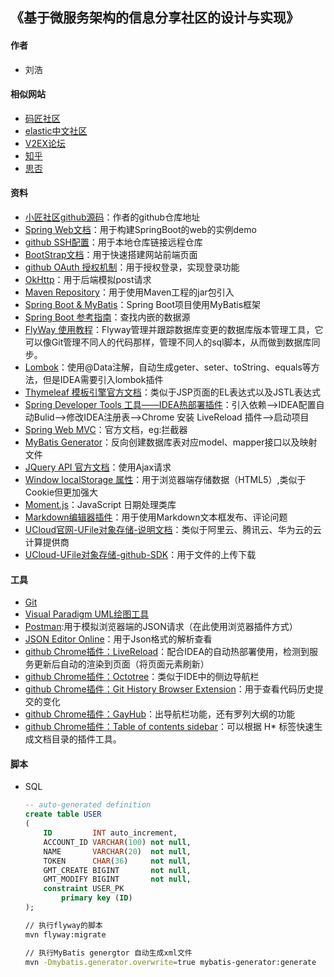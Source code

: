 ## 《基于微服务架构的信息分享社区的设计与实现》

#### 作者
- 刘浩

#### 相似网站
- [码匠社区](http://www.mawen.co/)
- [elastic中文社区](https://elasticsearch.cn/)
- [V2EX论坛](https://www.v2ex.com/t/624147#reply26)
- [知乎](https://www.zhihu.com/)
- [思否](https://segmentfault.com/blogs)

#### 资料
- [小匠社区github源码](https://github.com/codedrinker/community)：作者的github仓库地址
- [Spring Web文档](https://spring.io/guides/gs/serving-web-content/)：用于构建SpringBoot的web的实例demo
- [github SSH配置](https://developer.github.com/v3/guides/managing-deploy-keys/#deploy-keys)：用于本地仓库链接远程仓库
- [BootStrap文档](https://v3.bootcss.com/getting-started/)：用于快速搭建网站前端页面
- [github OAuth 授权机制](https://developer.github.com/apps/building-oauth-apps/)：用于授权登录，实现登录功能
- [OkHttp](https://square.github.io/okhttp/)：用于后端模拟post请求
- [Maven Repository](https://mvnrepository.com/)：用于使用Maven工程的jar包引入
- [Spring Boot & MyBatis](http://mybatis.org/spring-boot-starter/mybatis-spring-boot-autoconfigure/)：Spring Boot项目使用MyBatis框架
- [Spring Boot 参考指南](https://docs.spring.io/spring-boot/docs/2.0.0.RC1/reference/htmlsingle/#boot-features-embedded-database-support)：查找内嵌的数据源
- [FlyWay 使用教程](https://flywaydb.org/getstarted/firststeps/maven#migrating-the-database)：Flyway管理并跟踪数据库变更的数据库版本管理工具，它可以像Git管理不同人的代码那样，管理不同人的sql脚本，从而做到数据库同步。
- [Lombok](https://projectlombok.org/features/all)：使用@Data注解，自动生成geter、seter、toString、equals等方法，但是IDEA需要引入lombok插件
- [Thymeleaf 模板引擎官方文档](https://www.thymeleaf.org/doc/tutorials/3.0/usingthymeleaf.html)：类似于JSP页面的EL表达式以及JSTL表达式
- [Spring Developer Tools 工具——IDEA热部署插件](https://docs.spring.io/spring-boot/docs/2.0.0.RC1/reference/htmlsingle/#boot-features-embedded-database-support)：引入依赖-->IDEA配置自动Bulid-->修改IDEA注册表-->Chrome 安装 LiveReload 插件-->启动项目
- [Spring Web MVC](https://docs.spring.io/spring/docs/5.0.3.RELEASE/spring-framework-reference/web.html#mvc-handlermapping-interceptor)：官方文档，eg:拦截器
- [MyBatis Generator](http://mybatis.org/generator/)：反向创建数据库表对应model、mapper接口以及映射文件
- [JQuery API 官方文档](https://api.jquery.com/)：使用Ajax请求
- [Window localStorage 属性](https://www.runoob.com/jsref/prop-win-localstorage.html)：用于浏览器端存储数据（HTML5）,类似于Cookie但更加强大
- [Moment.js](http://momentjs.cn/)：JavaScript 日期处理类库
- [Markdown编辑器插件](https://pandao.github.io/editor.md/index.html)：用于使用Markdown文本框发布、评论问题
- [UCloud官网-UFile对象存储-说明文档](https://docs.ucloud.cn/storage_cdn/ufile/introduction/concept)：类似于阿里云、腾讯云、华为云的云计算提供商
- [UCloud-UFile对象存储-github-SDK](https://github.com/ucloud/ufile-sdk-java)：用于文件的上传下载



#### 工具
- [Git](https://git-scm.com/)
- [Visual Paradigm UML绘图工具](https://www.visual-paradigm.com)
- [Postman](https://chrome.google.com/webstore/detail/tabbed-postman-rest-clien/coohjcphdfgbiolnekdpbcijmhambjff):用于模拟浏览器端的JSON请求（在此使用浏览器插件方式）
- [JSON Editor Online](https://jsoneditoronline.org/)：用于Json格式的解析查看
- [github Chrome插件：LiveReload](https://chrome.google.com/webstore/detail/livereload/jnihajbhpnppcggbcgedagnkighmdlei/related)：配合IDEA的自动热部署使用，检测到服务更新后自动的渲染到页面（将页面元素刷新）
- [github Chrome插件：Octotree](https://chrome.google.com/webstore/detail/octotree/bkhaagjahfmjljalopjnoealnfndnagc?hl=zh-CN)：类似于IDE中的侧边导航栏
- [github Chrome插件：Git History Browser Extension](https://chrome.google.com/webstore/detail/git-history-browser-exten/laghnmifffncfonaoffcndocllegejnf?hl=zh-CN)：用于查看代码历史提交的变化
- [github Chrome插件：GayHub](https://chrome.google.com/webstore/detail/gayhub/mdcffelghikdiafnfodjlgllenhlnejl?hl=zh-CN)：出导航栏功能，还有罗列大纲的功能
- [github Chrome插件：Table of contents sidebar](https://chrome.google.com/webstore/detail/table-of-contents-sidebar/ohohkfheangmbedkgechjkmbepeikkej)：可以根据 H* 标签快速生成文档目录的插件工具。

#### 脚本
- SQL
    ```sql
    -- auto-generated definition
    create table USER
    (
        ID         INT auto_increment,
        ACCOUNT_ID VARCHAR(100) not null,
        NAME       VARCHAR(20)  not null,
        TOKEN      CHAR(36)     not null,
        GMT_CREATE BIGINT       not null,
        GMT_MODIFY BIGINT       not null,
        constraint USER_PK
            primary key (ID)
    );
    ```
    ```bash
    // 执行flyway的脚本
    mvn flyway:migrate
  
    // 执行MyBatis genergtor 自动生成xml文件
    mvn -Dmybatis.generator.overwrite=true mybatis-generator:generate
    ```



